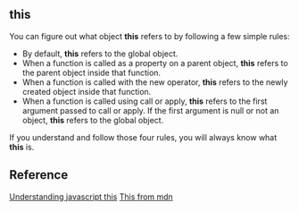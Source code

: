 ## **this**

You can figure out what object **this** refers to by following a few simple rules:

* By default, **this** refers to the global object.
* When a function is called as a property on a parent object, **this** refers to the parent object inside that function.
* When a function is called with the new operator, **this** refers to the newly created object inside that function.
* When a function is called using call or apply, **this** refers to the first argument passed to call or apply. 
  If the first argument is null or not an object, **this** refers to the global object.

If you understand and follow those four rules, you will always know what **this** is.

## Reference
[Understanding javascript this](http://unschooled.org/2012/03/understanding-javascript-this/)
[This from mdn](https://developer.mozilla.org/en-US/docs/Web/JavaScript/Reference/Operators/this)
